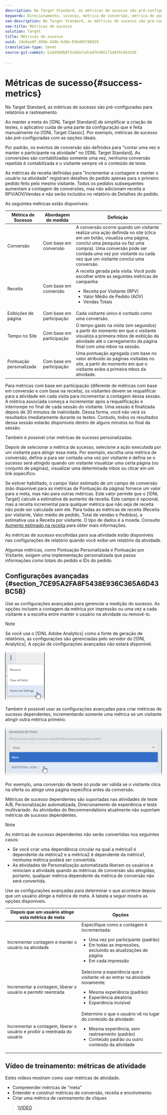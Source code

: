 ```yaml
---
description: No Target Standard, as métricas de sucesso são pré-configuradas para relatórios e rastreamento.
keywords: Direcionamento, sucesso, métrica de conversão, métrica de pontuação da página, métrica de exibições de página, métricas de receita, métrica de tempo no site, valor estimado, configurações avançadas
seo-description: No Target Standard, as métricas de sucesso são pré-configuradas para relatórios e rastreamento.
seo-title: Métricas de sucesso
solution: Target
title: Métricas de sucesso
uuid: 24e9ae0f-099b-430b-b2bb-03b405f88929
translation-type: tm+mt
source-git-commit: b1dd50db873cb9a7cdca976366171ddf0c02d156

---
```



# Métricas de sucesso{#success-metrics}

No Target Standard, as métricas de sucesso são pré-configuradas para relatórios e rastreamento.

Ao manter a meta do [!DNL Target Standard] de simplificar a criação de testes, o aplicativo cuida de uma parte da configuração que é feita manualmente no [!DNL Target Classic]. Por exemplo, métricas de sucesso são pré-configuradas com as opções ideais.

Por padrão, os eventos de conversão são definidos para &quot;contar uma vez e manter o participante na atividade&quot; no [!DNL Target Standard]. As conversões são contabilizadas somente uma vez, nenhuma conversão repetida é contabilizada e o visitante sempre vê o conteúdo de teste.

As métricas de receita definidas para &quot;Incrementar a contagem e manter o usuário na atividade&quot; registram detalhes do pedido apenas para o primeiro pedido feito pelo mesmo visitante. Todos os pedidos subsequentes aumentam a contagem de conversões, mas não adicionam receita a RPV/AOV/Vendas e não serão incluídos no relatório de Detalhes do pedido.

As seguintes métricas estão disponíveis:

| Métrica de Sucesso | Abordagem de medida | Definição |
|--- |--- |--- |
| Conversão | Com base em conversão | A conversão ocorre quando um visitante realiza uma ação definida no site (clica em um botão, visualiza uma página, conclui uma pesquisa ou faz uma compra). Uma conversão pode ser contada uma vez por visitante ou cada vez que um visitante conclui uma conversão. |
| Receita | Com base em conversão | A receita gerada pela visita. Você pode escolher entre as seguintes métricas de campanha:<ul><li>Receita por Visitante (RPV)</li><li>Valor Médio de Pedido (AOV)</li><li>Vendas Totais</li></ul> |
| Exibições de página | Com base em participação | Cada visitante único é contado como uma conversão. |
| Tempo no Site | Com base em participação | O tempo gasto na visita (em segundos) a partir do momento em que o visitante visualiza a primeira mbox de exibição da atividade até o carregamento da página final com uma mbox na sessão. |
| Pontuação personalizada | Com base em participação | Uma pontuação agregada com base no valor atribuído às páginas visitadas no site, a partir do momento em que o visitante exibe a primeira mbox da atividade. |

Para métricas com base em participação (diferente de métricas com base em conversão e com base na receita), os visitantes devem se requalificar para a atividade em cada visita para incrementar a contagem dessa sessão. A métrica associada começa a incrementar após a requalificação e interrompe no final de cada sessão do visitante. Uma sessão é finalizada depois de 30 minutos de inatividade. Dessa forma, você não verá os resultados imediatamente durante os testes. Contudo, todos os resultados dessa sessão estarão disponíveis dentro de alguns minutos no final da sessão.

Também é possível criar métricas de sucesso personalizadas.

Depois de selecionar a métrica de sucesso, selecione a ação executada por um visitante para atingir essa meta. Por exemplo, escolha uma métrica de conversão, defina-a para ser contada uma vez por visitante e defina se o sucesso será atingido quando um visitante visualizar uma certa página (ou conjunto de páginas), visualizar uma determinada mbox ou clicar em um link específico.

Se estiver habilitado, o campo Valor estimado de um campo de conversão (não disponível para as métricas de Pontuação da página) fornece um valor para a meta, mas não para outras métricas. Este valor permite que o [!DNL Target] calcule a estimativa de aumento da receita. Este campo é opcional, mas a receita incremental para qualquer métrica que não seja de receita não pode ser calculada sem ele. Para todas as métricas de receita (Receita por visitante, Valor médio de pedido, Total de vendas e Pedidos), a estimativa usa a Receita por visitante. O tipo de dados é a moeda. Consulte [Aumento estimado na receita](../../administrating-target/r-target-account-preferences/estimating-lift-in-revenue.md#concept_32F875D8F91349CE86AF391F65BEAEEE) para obter mais informações.

As métricas de sucesso escolhidas para sua atividade estão disponíveis nas configurações de relatório quando você exibe um relatório da atividade.

Algumas métricas, como Pontuação Personalizada e Pontuação por Visitante, exigem uma implementação personalizada que passa informações como totais do pedido e IDs do pedido.

## Configurações avançadas {#section_7CE95A2FA8F5438E936C365A6D43BC5B}

Use as configurações avançadas para gerenciar a medição do sucesso. As opções incluem a contagem da métrica por impressão ou uma vez a cada visitante e a escolha entre manter o usuário na atividade ou removê-lo.

>[!NOTE]
>
>Se você usa o [!DNL Adobe Analytics] como a fonte de geração de relatórios, as configurações são gerenciadas pelo servidor do [!DNL Analytics]. A opção de configurações avançadas não estará disponível.

![](assets/Menu_AdvancedSettings.png)

Também é possível usar as configurações avançadas para criar métricas de sucesso dependentes, incrementando somente uma métrica se um visitante atingir outra métrica primeiro.

![](assets/UI_dep_success_metric.png)

Por exemplo, uma conversão de teste só pode ser válida se o visitante clica na oferta ou atinge uma página específica antes da conversão.

Métricas de sucesso dependentes são suportadas nas atividades de teste A/B, Personalização automatizada, Direcionamento de experiência e teste multivariado. As atividades do Recommendations atualmente não suportam métricas de sucesso dependentes.

>[!NOTE]
>
>As métricas de sucesso dependentes não serão convertidas nos seguintes casos:

* Se você criar uma dependência circular na qual a métrica1 é dependente da métrica2 e a métrica2 é dependente da métrica1, nenhuma métrica poderá ser convertida.
* As atividades de Personalização automatizada liberam os usuários e reiniciam a atividade quando as métricas de conversão são atingidas; portanto, qualquer métrica dependente da métrica de conversão não será convertida.

Use as configurações avançadas para determinar o que acontece depois que um usuário atinge a métrica de meta. A tabela a seguir mostra as opções disponíveis.

| Depois que um usuário atinge esta métrica de meta | Opções |
|--- |--- |
| Incrementar contagem e manter o usuário na atividade | Especifique como a contagem é incrementada:<ul><li>Uma vez por participante (padrão)</li><li>Em todas as impressões, excluindo as atualizações de página</li><li>Em cada impressão</li></ul> |
| Incrementar a contagem, liberar o usuário e permitir reentrada | Selecione a experiência que o visitante vê ao entrar na atividade novamente:<ul><li>Mesma experiência (padrão)</li><li>Experiência aleatória</li><li>Experiência invisível</li></ul> |
| Incrementar a contagem, liberar o usuário e proibir a reentrada do usuário | Determine o que o usuário vê no lugar do conteúdo da atividade:<ul><li>Mesma experiência, sem rastreamento (padrão)</li><li>Conteúdo padrão ou outro conteúdo da atividade</li></ul> |

## Vídeo de treinamento: métricas de atividade

Estes vídeos mostram como usar métricas de atividade.

* Compreender métricas de &quot;meta&quot;
* Entender e construir métricas de conversão, receita e envolvimento
* Criar uma métrica de rastreamento de cliques

>[!VIDEO](https://video.tv.adobe.com/v/17380)